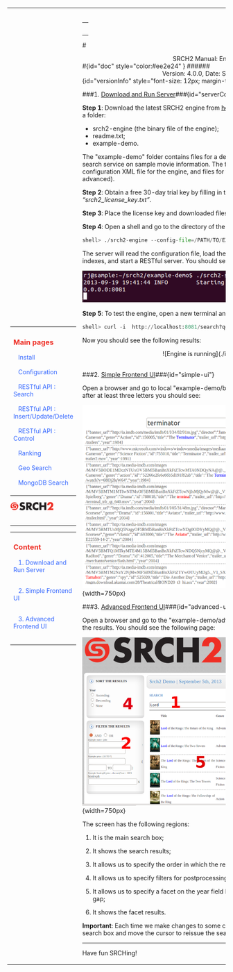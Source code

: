 <table style="width:100%;table-layout:fixed" ><tr>
<td id="sideBarTd" style="width:25%">
<div id="sidebar"> <!-- Sidebar -->
<div id="linkpool" > <!-- Links to main pages, id=linkpool-->
<table><tbody><tr><td>
<div><h3><a style="text-decoration: none;color:#ee2e24" href="./main.html">Main pages</a></h3></div>
&nbsp;&nbsp;&nbsp;<a style="text-decoration: none;color:#3366FF" href="./install.html">Install</a><br><br>
&nbsp;&nbsp;&nbsp;<a style="text-decoration: none;color:#3366FF" href="./configuration.html">Configuration</a><br><br>
&nbsp;&nbsp;&nbsp;<a style="text-decoration: none;color:#3366FF" href="./restful-search.html">RESTful API : Search</a><br><br>
&nbsp;&nbsp;&nbsp;<a style="text-decoration: none;color:#3366FF" href="./restful-insert-update-delete.html">RESTful API : Insert/Update/Delete</a><br><br>
&nbsp;&nbsp;&nbsp;<a style="text-decoration: none;color:#3366FF" href="./restful-control.html">RESTful API : Control</a><br><br>
&nbsp;&nbsp;&nbsp;<a style="text-decoration: none;color:#3366FF" href="./ranking.html">Ranking</a></br><br>
&nbsp;&nbsp;&nbsp;<a style="text-decoration: none;color:#3366FF" href="./geo.html">Geo Search</a></br><br>
&nbsp;&nbsp;&nbsp;<a style="text-decoration: none;color:#3366FF" href="./mongodb.html">MongoDB Search</a></br><br>
</td></tr></tbody></table>

<span ><a href="http://www.srch2.com" target="_blankt"><img style="width:100px" src="images/logo.png"/></a></span></br></br>
</div> <!-- Links to main pages, id=linkpool-->
<hr/>

<div id="content" > <!-- Table of content, id=content-->

<table><tbody><tr><td>

<div><h3><a style="text-decoration: none;color:#ee2e24" href="#doc">Content</a></h3></div>

&nbsp;&nbsp;&nbsp;<a style="text-decoration: none;color:#3366FF" href="#serverConfig">1. Download and Run Server</a><br><br>

&nbsp;&nbsp;&nbsp;<a style="text-decoration: none;color:#3366FF" href="#simple-ui">2. Simple Frontend UI</a></br><br>

&nbsp;&nbsp;&nbsp;<a style="text-decoration: none;color:#3366FF" href="#advanced-ui">3. Advanced Frontend UI</a></br><br>


</td></tr></tbody></table>


</div> <!-- Table of content, id=content-->


</div> <!-- Sidebar -->


</td>


<td id="docBody" style="width:70%">

</br>

<div><table><tbody><tr><td>

<div><h3><a style="text-decoration: none;color:#ee2e24" href="#doc"></a></h3></div>


</td></tr></tbody></table></div>

#<center>SRCH2 Manual: Engine Installation</center>#{id="doc" style="color:#ee2e24" }
######<center>Version: 4.0.0, Date: September 19, 2013</center>{id="versionInfo" style="font-size: 12px; margin-top: -20px;"}



###1. <u>Download and Run Server</u>###{id="serverConfig"}


<b>Step 1</b>: Download the latest SRCH2 engine from [here](http://www.srch2.com/downloads.html). The tar ball includes the following files and a folder:

 - srch2-engine (the binary file of the engine);
 - readme.txt;
 - example-demo.
 
The "example-demo" folder contains files for a demo, in which we use the engine to build a search service on sample movie information. The folder includes a JSON file, a sample configuration XML file for the engine, and files for two frontend UIs (one basic and one advanced).

<b>Step 2</b>: Obtain a free 30-day trial key by filling in the [form](http://www.srch2.com/downloads.html). Store the key file locally as _“srch2_license_key.txt”_.

<b>Step 3</b>: Place the license key and downloaded files into a directory.

<b>Step 4</b>: Open a shell and go to the directory of the engine. Run the following:

```python
shell> ./srch2-engine --config-file=/PATH/TO/EXTRACTED/FILES/example-demo/srch2-config.xml
```

The server will read the configuration file, load the data in the corresponding data file, build indexes, and start a RESTful server. You should see a page similar to the following:

<center>

![Engine is running](./images/engine_running.png)

</center>


<b>Step 5</b>: To test the engine, open a new terminal and type the following command:

```python
shell> curl -i  http://localhost:8081/search?q=terminator
```

Now you should see the following results:

<center>
![Engine is running](./images/results.png)
</center>

</br>


###2. <u>Simple Frontend UI</u>###{id="simple-ui"}

Open a browser and go to local "example-demo/basic-ui/index.html". Type into the search box, after at least three letters you should see:

![Demo Webpage Image](./images/Srch2-BasicDemoFront.png){width=750px}


###3. <u>Advanced Frontend UI</u>###{id="advanced-ui"}

Open a browser and go to the "example-demo/advanced-ui/index.html". Do a search and see the results. You should see the following page:

![Demo Webpage Image](./images/Srch2-FullDemoFront.png){width=750px}


The screen has the following regions:

1. It is the main search box;

2. It shows the search results;

3. It allows us to specify the order in which the results are sorted using the year field;

4. It allows us to specify filters for postprocessing results;

5. It allows us to specify a facet on the year field by providing a start year, end year, and a year gap;

6. It shows the facet results.

<b>Important</b>: Each time we make changes to some conditions, make sure to change the focus to the search box and move the cursor to reissue the search query to the server.

<hr/>

Have fun SRCHing!

<link rel="stylesheet" type="text/css" href="documentation.css">
<script type="text/javascript" src="setSizes.js"></script>

<script>
setSizes();
window.onresize = setSizes

</script>
